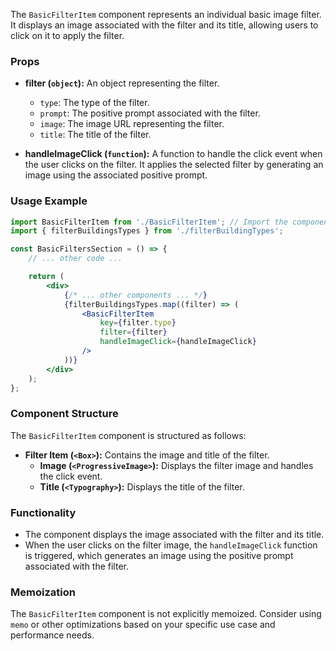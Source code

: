 The `BasicFilterItem` component represents an individual basic image filter. It displays an image associated with the
filter and its title, allowing users to click on it to apply the filter.

### Props

- **filter (`object`):** An object representing the filter.

  - `type`: The type of the filter.
  - `prompt`: The positive prompt associated with the filter.
  - `image`: The image URL representing the filter.
  - `title`: The title of the filter.

- **handleImageClick (`function`):** A function to handle the click event when the user clicks on the filter. It applies
  the selected filter by generating an image using the associated positive prompt.

### Usage Example

```jsx static
import BasicFilterItem from './BasicFilterItem'; // Import the component
import { filterBuildingsTypes } from './filterBuildingTypes';

const BasicFiltersSection = () => {
	// ... other code ...

	return (
		<div>
			{/* ... other components ... */}
			{filterBuildingsTypes.map((filter) => (
				<BasicFilterItem
					key={filter.type}
					filter={filter}
					handleImageClick={handleImageClick}
				/>
			))}
		</div>
	);
};
```

### Component Structure

The `BasicFilterItem` component is structured as follows:

- **Filter Item (`<Box>`):** Contains the image and title of the filter.
  - **Image (`<ProgressiveImage>`):** Displays the filter image and handles the click event.
  - **Title (`<Typography>`):** Displays the title of the filter.

### Functionality

- The component displays the image associated with the filter and its title.
- When the user clicks on the filter image, the `handleImageClick` function is triggered, which generates an image using
  the positive prompt associated with the filter.

### Memoization

The `BasicFilterItem` component is not explicitly memoized. Consider using `memo` or other optimizations based on your
specific use case and performance needs.
